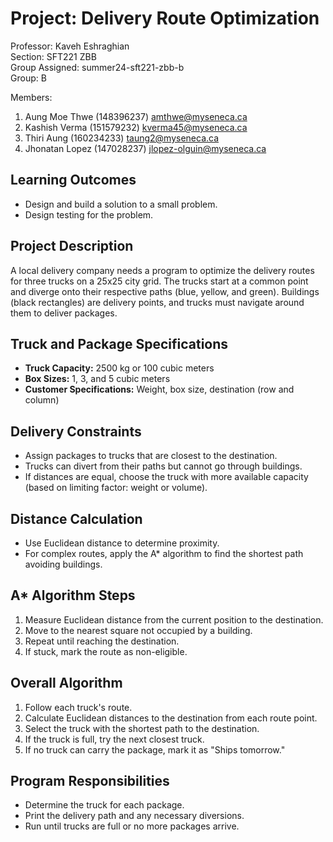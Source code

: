 # Project: Delivery Route Optimization
Professor: Kaveh Eshraghian<br/>
Section: SFT221 ZBB<br/>
Group Assigned: summer24-sft221-zbb-b<br/>
Group: B

Members:
1. Aung Moe Thwe (148396237) amthwe@myseneca.ca
2. Kashish Verma (151579232) kverma45@myseneca.ca
3. Thiri Aung (160234233) taung2@myseneca.ca
4. Jhonatan Lopez (147028237) jlopez-olguin@myseneca.ca

## Learning Outcomes
- Design and build a solution to a small problem.
- Design testing for the problem.

## Project Description
A local delivery company needs a program to optimize the delivery routes for three trucks on a 25x25 city grid. The trucks start at a common point and diverge onto their respective paths (blue, yellow, and green). Buildings (black rectangles) are delivery points, and trucks must navigate around them to deliver packages.

## Truck and Package Specifications
- **Truck Capacity:** 2500 kg or 100 cubic meters
- **Box Sizes:** 1, 3, and 5 cubic meters
- **Customer Specifications:** Weight, box size, destination (row and column)

## Delivery Constraints
- Assign packages to trucks that are closest to the destination.
- Trucks can divert from their paths but cannot go through buildings.
- If distances are equal, choose the truck with more available capacity (based on limiting factor: weight or volume).

## Distance Calculation
- Use Euclidean distance to determine proximity.
- For complex routes, apply the A* algorithm to find the shortest path avoiding buildings.

## A* Algorithm Steps
1. Measure Euclidean distance from the current position to the destination.
2. Move to the nearest square not occupied by a building.
3. Repeat until reaching the destination.
4. If stuck, mark the route as non-eligible.

## Overall Algorithm
1. Follow each truck's route.
2. Calculate Euclidean distances to the destination from each route point.
3. Select the truck with the shortest path to the destination.
4. If the truck is full, try the next closest truck.
5. If no truck can carry the package, mark it as "Ships tomorrow."

## Program Responsibilities
- Determine the truck for each package.
- Print the delivery path and any necessary diversions.
- Run until trucks are full or no more packages arrive.
